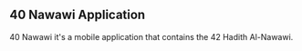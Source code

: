 ## 40 Nawawi Application

40 Nawawi it's a mobile application that contains the 42 Hadith Al-Nawawi.
    

